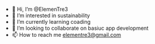 - 👋 Hi, I’m @ElemenTre3
- 👀 I’m interested in sustainability
- 🌱 I’m currently learning coading
- 💞️ I’m looking to collaborate on basiuc app development
- 📫 How to reach me elementre3@gmail.com

<!---
ElemenTre3/ElemenTre3 is a ✨ special ✨ repository because its `README.md` (this file) appears on your GitHub profile.
You can click the Preview link to take a look at your changes.
--->
